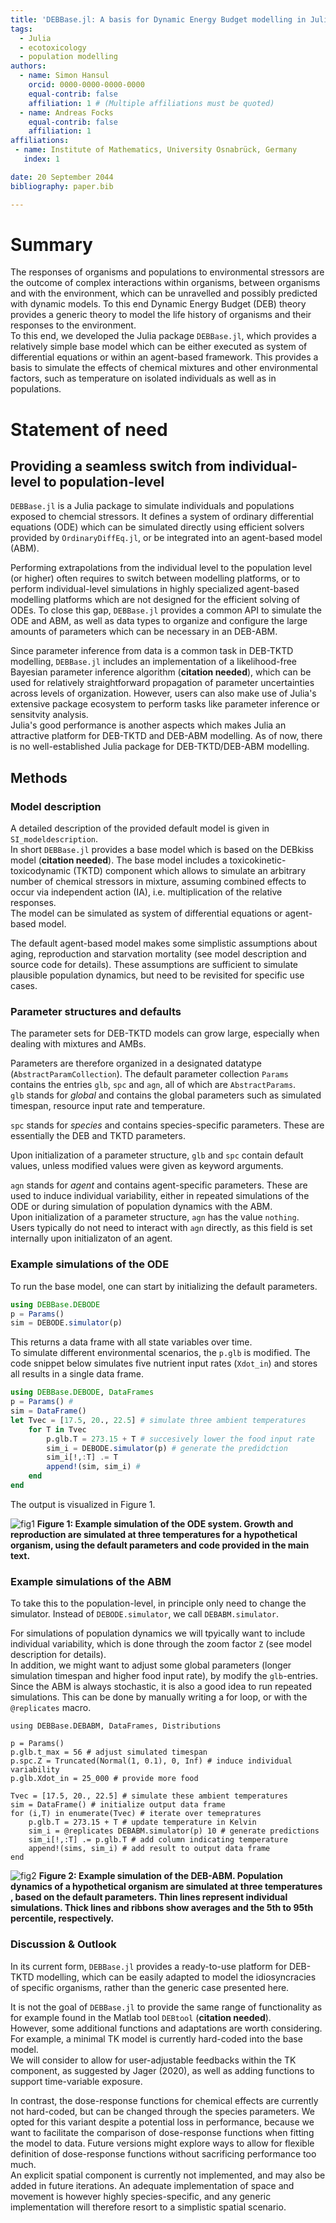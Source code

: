 ```yaml
---
title: 'DEBBase.jl: A basis for Dynamic Energy Budget modelling in Julia'
tags:
  - Julia
  - ecotoxicology
  - population modelling
authors:
  - name: Simon Hansul
    orcid: 0000-0000-0000-0000
    equal-contrib: false
    affiliation: 1 # (Multiple affiliations must be quoted)
  - name: Andreas Focks
    equal-contrib: false 
    affiliation: 1
affiliations:
 - name: Institute of Mathematics, University Osnabrück, Germany
   index: 1

date: 20 September 2044
bibliography: paper.bib

---
```

 
# Summary

The responses of organisms and populations to environmental stressors are the outcome 
of complex interactions within organisms, between organisms and with the environment, 
which can be unravelled and possibly predicted with dynamic models.
To this end Dynamic Energy Budget (DEB) theory provides a generic theory 
to model the life history of organisms and their responses to the environment. <br>
To this end, we developed the Julia package `DEBBase.jl`, which provides 
a relatively simple base model which can be either executed as system of differential equations 
or within an agent-based framework. 
This provides a basis to simulate the effects of chemical mixtures and other environmental factors,
such as temperature on isolated individuals as well as in populations.

# Statement of need

## Providing a seamless switch from individual-level to population-level

`DEBBase.jl` is a Julia package to simulate individuals and populations exposed 
to chemcial stressors. 
It defines a system of ordinary differential equations (ODE) which can be simulated directly 
using efficient solvers provided by `OrdinaryDiffEq.jl`, 
or be integrated into an agent-based model (ABM).

Performing extrapolations from the individual level to the population level (or higher) often requires to switch between modelling platforms, or to perform 
individual-level simulations in highly specialized agent-based modelling platforms which are not designed for the efficient solving of ODEs. To close this gap, `DEBBase.jl` provides a common API to simulate the ODE and ABM, as well as data types
to organize and configure the large amounts of parameters which can be necessary in an DEB-ABM. <br>

Since parameter inference from data is a common task in DEB-TKTD modelling, `DEBBase.jl` includes an implementation of a likelihood-free Bayesian parameter 
inference algorithm (**citation needed**), which can be used for relatively straightforward propagation of parameter uncertainties across levels of organization.
However, users can also make use of Julia's extensive package ecosystem to perform tasks like parameter inference or sensitvity analysis.<br>
Julia's good performance is another aspects which makes Julia an attractive platform 
for DEB-TKTD and DEB-ABM modelling. As of now, there is no well-established Julia package for DEB-TKTD/DEB-ABM modelling.


## Methods 

### Model description 

A detailed description of the provided default model is given in `SI_modeldescription`. <br>
In short `DEBBase.jl` provides a base model which is based on the DEBkiss model (**citation needed**). 
The base model includes a toxicokinetic-toxicodynamic (TKTD) component which allows to 
simulate an arbitrary number of chemical stressors in mixture, assuming combined effects 
to occur via independent action (IA), i.e. multiplication of the relative responses. <br>
The model can be simulated as system of differential equations or agent-based model. <br>

The default agent-based model makes some simplistic assumptions about aging, reproduction and starvation mortality (see model description and source code for details). 
These assumptions are sufficient to simulate plausible population dynamics, 
but need to be revisited for specific use cases.

### Parameter structures and defaults

The parameter sets for DEB-TKTD models can grow large, especially when dealing with mixtures 
and AMBs.

Parameters are therefore organized in a designated datatype (`AbstractParamCollection`). 
The default parameter collection `Params` contains the entries `glb`, `spc` and `agn`, all of which are `AbstractParams`. <br>
`glb` stands for *global* and contains the global parameters such as simulated timespan, resource input rate and temperature. <br>

`spc` stands for *species* and contains species-specific parameters. 
These are essentially the DEB and TKTD parameters. <br>

Upon initialization of a parameter structure, `glb` and `spc` contain default values, unless 
modified values were given as keyword arguments.

`agn` stands for *agent* and contains agent-specific parameters. These are used to induce individual variability, either in repeated simulations of the ODE or during simulation of population dynamics with the ABM. <br> 
Upon initialization of a parameter structure, `agn` has the value `nothing`. Users typically do not need to interact with `agn` directly, as this field is set internally upon initializaton of an agent.

### Example simulations of the ODE

To run the base model, one can start by initializing the default parameters. <br>

```Julia
using DEBBase.DEBODE
p = Params()
sim = DEBODE.simulator(p)
```

This returns a data frame with all state variables over time. <br>
To simulate different environmental scenarios, the `p.glb` is modified. 
The code snippet below simulates five nutrient input rates (`Xdot_in`) and stores all results 
in a single data frame.

``` Julia
using DEBBase.DEBODE, DataFrames
p = Params() #
sim = DataFrame()
let Tvec = [17.5, 20., 22.5] # simulate three ambient temperatures
    for T in Tvec
        p.glb.T = 273.15 + T # succesively lower the food input rate
        sim_i = DEBODE.simulator(p) # generate the predidction
        sim_i[!,:T] .= T
        append!(sim, sim_i) #
    end
end
```

The output is visualized in Figure 1.

![fig1](fig1.png)
**Figure 1: Example simulation of the ODE system. Growth and reproduction are simulated at three temperatures for a hypothetical organism, using the default parameters and code provided in the main text.**
 
### Example simulations of the ABM

To take this to the population-level, in principle only need to change the simulator. 
Instead of `DEBODE.simulator`, we call `DEBABM.simulator`. <br>

For simulations of population dynamics we will tpyically want to include individual variability, which is done through the zoom factor `Z` (see model description for details). <br>
In addition, we might want to adjust some global parameters (longer simulation timespan and higher food input rate), by modify the `glb`-entries. <br>
Since the ABM is always stochastic, it is also a good idea to run repeated simulations. This can be done by manually writing a for loop, or with the `@replicates` macro.

```
using DEBBase.DEBABM, DataFrames, Distributions

p = Params()
p.glb.t_max = 56 # adjust simulated timespan 
p.spc.Z = Truncated(Normal(1, 0.1), 0, Inf) # induce individual variability 
p.glb.Xdot_in = 25_000 # provide more food 

Tvec = [17.5, 20., 22.5] # simulate these ambient temperatures
sim = DataFrame() # initialize output data frame
for (i,T) in enumerate(Tvec) # iterate over temepratures
    p.glb.T = 273.15 + T # update temperature in Kelvin
    sim_i = @replicates DEBABM.simulator(p) 10 # generate predictions
    sim_i[!,:T] .= p.glb.T # add column indicating temperature
    append!(sims, sim_i) # add result to output data frame
end
```

![fig2](fig2.png)
**Figure 2: Example simulation of the DEB-ABM. Population dynamics of a hypothetical organism are simulated at three temperatures , based on the default parameters. Thin lines represent individual simulations. Thick lines and ribbons show averages and the 5th to 95th percentile, respectively.**

### Discussion & Outlook

In its current form, `DEBBase.jl` provides a ready-to-use platform for DEB-TKTD modelling, which 
can be easily adapted to model the idiosyncracies of specific organisms, rather than the generic 
case presented here. <br>

It is not the goal of `DEBBase.jl` to provide the same range of functionality as for example found in the Matlab tool `DEBtool` (**citation needed**). <br>
However, some additional functions and adaptations are worth considering. 
For example, a minimal TK model is currently hard-coded into the base model. <br>
We will consider to allow for user-adjustable feedbacks within the TK component, as suggested by Jager (2020), as well as adding functions to support time-variable exposure. <br>

In contrast, the dose-response functions for chemical effects are currently not hard-coded, but can be changed through the species parameters. 
We opted for this variant despite a potential loss in performance, because we want to facilitate 
the comparison of dose-response functions when fitting the model to data. 
Future versions might explore ways to allow for flexible definition of dose-response functions 
without sacrificing performance too much. <br>
An explicit spatial component is currently not implemented, and may also be added in future iterations. 
An adequate implementation of space and movement is however highly species-specific, and any generic implementation will therefore resort to a simplistic spatial scenario.
